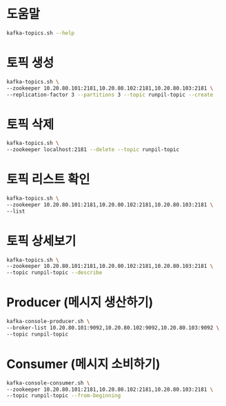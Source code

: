 # 도움말
```bash
kafka-topics.sh --help
```
# 토픽 생성
```bash
kafka-topics.sh \
--zookeeper 10.20.80.101:2181,10.20.80.102:2181,10.20.80.103:2181 \
--replication-factor 3 --partitions 3 --topic runpil-topic --create
```
# 토픽 삭제
```bash
kafka-topics.sh \
--zookeeper localhost:2181 --delete --topic runpil-topic
```
# 토픽 리스트 확인
```bash
kafka-topics.sh \
--zookeeper 10.20.80.101:2181,10.20.80.102:2181,10.20.80.103:2181 \
--list
```
# 토픽 상세보기
```bash
kafka-topics.sh \
--zookeeper 10.20.80.101:2181,10.20.80.102:2181,10.20.80.103:2181 \
--topic runpil-topic --describe
```
# Producer (메시지 생산하기)
```bash
kafka-console-producer.sh \
--broker-list 10.20.80.101:9092,10.20.80.102:9092,10.20.80.103:9092 \
--topic runpil-topic
```
# Consumer (메시지 소비하기)
```bash
kafka-console-consumer.sh \
--zookeeper 10.20.80.101:2181,10.20.80.102:2181,10.20.80.103:2181 \
--topic runpil-topic --from-beginning
```